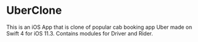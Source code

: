 # UberClone
This is an iOS App that is clone of popular cab booking app Uber made on Swift 4 for iOS 11.3. Contains modules for Driver and Rider.
